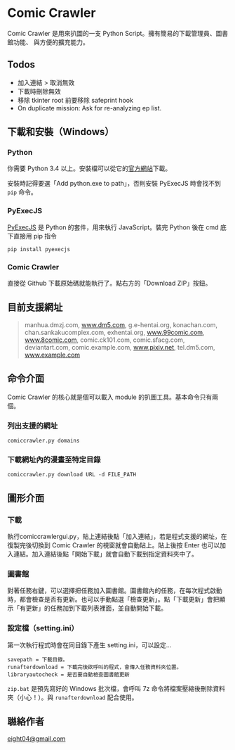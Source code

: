 Comic Crawler
=============

Comic Crawler 是用來扒圖的一支 Python Script。擁有簡易的下載管理員、圖書館功能、
與方便的擴充能力。

Todos
-----
* 加入連結 > 取消無效
* 下載時刪除無效
* 移除 tkinter root 前要移除 safeprint hook
* On duplicate mission: Ask for re-analyzing ep list.

下載和安裝（Windows）
-------------------

### Python

你需要 Python 3.4 以上。安裝檔可以從它的[官方網站](https://www.python.org/)下載。
	
安裝時記得要選「Add python.exe to path」，否則安裝 PyExecJS 時會找不到 `pip` 命令。
	
### PyExecJS

[PyExecJS](https://pypi.python.org/pypi/PyExecJS) 是 Python 的套件，用來執行 JavaScript。裝完 Python 後在 cmd 底下直接用 pip 指令

	pip install pyexecjs
	
### Comic Crawler

直接從 Github 下載原始碼就能執行了。點右方的「Download ZIP」按鈕。

## 目前支援網址

> manhua.dmzj.com, www.dm5.com, g.e-hentai.org, konachan.com, chan.sankakucomplex.com, exhentai.org, www.99comic.com, www.8comic.com, comic.ck101.com, comic.sfacg.com, deviantart.com, comic.example.com, www.pixiv.net, tel.dm5.com, www.example.com

## 命令介面

Comic Crawler 的核心就是個可以載入 module 的扒圖工具。基本命令只有兩個。

### 列出支援的網址

	comiccrawler.py domains

### 下載網址內的漫畫至特定目錄

	comiccrawler.py download URL -d FILE_PATH

## 圖形介面

### 下載

執行comiccrawlergui.py，貼上連結後點「加入連結」，若是程式支援的網址，在復製完後切換到 Comic Crawler 的視窗就會自動貼上。貼上後按 Enter 也可以加入連結。加入連結後點「開始下載」就會自動下載到指定資料夾中了。

### 圖書館

對著任務右鍵，可以選擇把任務加入圖書館。圖書館內的任務，在每次程式啟動時，都會檢查是否有更新。也可以手動點選「檢查更新」。點「下載更新」會把顯示「有更新」的任務加到下載列表裡面，並自動開始下載。

### 設定檔（setting.ini）

第一次執行程式時會在同目錄下產生 setting.ini，可以設定...

	savepath = 下載目錄。
	runafterdownload = 下載完後欲呼叫的程式，會傳入任務資料夾位置。
	libraryautocheck = 是否要自動檢查圖書館更新

`zip.bat` 是預先寫好的 Windows 批次檔，會呼叫 7z 命令將檔案壓縮後刪除資料夾（小心！）。與 `runafterdownload` 配合使用。

## 聮絡作者

eight04@gmail.com
